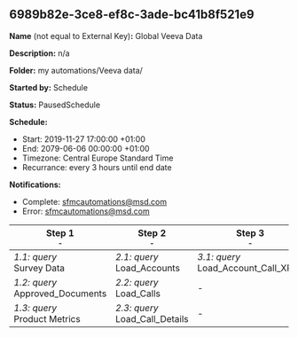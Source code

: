## 6989b82e-3ce8-ef8c-3ade-bc41b8f521e9

**Name** (not equal to External Key)**:** Global Veeva Data

**Description:** n/a

**Folder:** my automations/Veeva data/

**Started by:** Schedule

**Status:** PausedSchedule

**Schedule:**

* Start: 2019-11-27 17:00:00 +01:00
* End: 2079-06-06 00:00:00 +01:00
* Timezone: Central Europe Standard Time
* Recurrance: every 3 hours until end date

**Notifications:**

* Complete: sfmcautomations@msd.com
* Error: sfmcautomations@msd.com

| Step 1<br>_<small>-</small>_ | Step 2<br>_<small>-</small>_ | Step 3<br>_<small>-</small>_ | Step 4<br>_<small>-</small>_ | Step 5<br>_<small>-</small>_ |
| --- | --- | --- | --- | --- |
| _1.1: query_<br>Survey Data | _2.1: query_<br>Load_Accounts | _3.1: query_<br>Load_Account_Call_XREF | _4.1: query_<br>Load_Account_Call_CallDetail_XREF | _5.1: query_<br>Load_Call_Final |
| _1.2: query_<br>Approved_Documents | _2.2: query_<br>Load_Calls | - | - | - |
| _1.3: query_<br>Product Metrics | _2.3: query_<br>Load_Call_Details | - | - | - |
